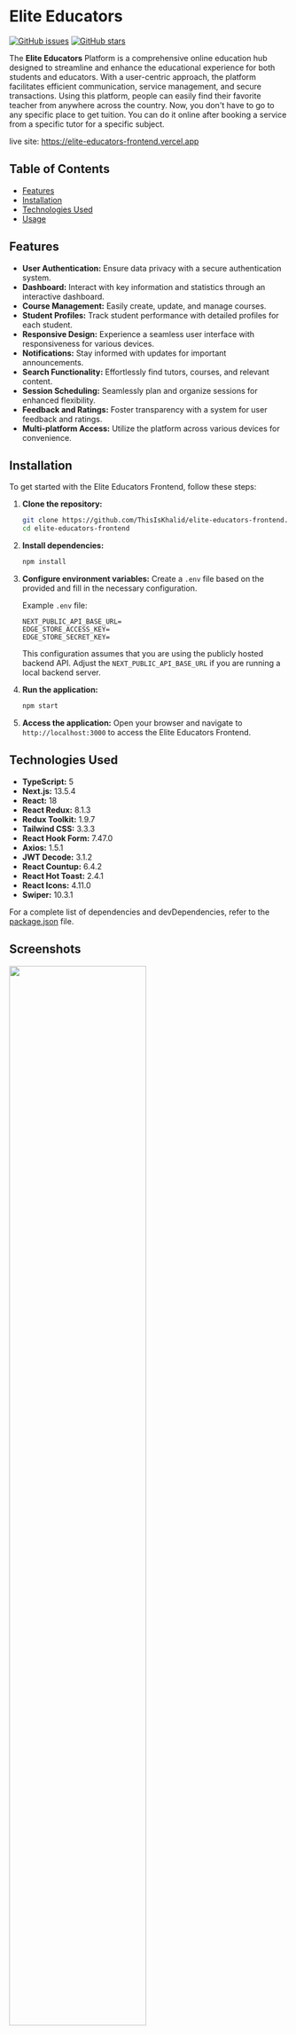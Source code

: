 # Elite Educators

[![GitHub issues](https://img.shields.io/github/issues/ThisIsKhalid/elite-educators-frontend)](https://github.com/ThisIsKhalid/elite-educators-frontend/issues)
[![GitHub stars](https://img.shields.io/github/stars/ThisIsKhalid/elite-educators-frontend)](https://github.com/ThisIsKhalid/elite-educators-frontend/stargazers)

The **Elite Educators** Platform is a comprehensive online education hub designed to streamline and enhance the educational experience for both students and educators. With a user-centric approach, the platform facilitates efficient communication, service management, and secure transactions. Using this platform, people can easily find their favorite teacher from anywhere across the country. Now, you don't have to go to any specific place to get tuition. You can do it online after booking a service from a specific tutor for a specific subject.

live site: https://elite-educators-frontend.vercel.app

## Table of Contents

- [Features](#features)
- [Installation](#installation)
- [Technologies Used](#technologies-used)
- [Usage](#usage)

## Features

- **User Authentication:** Ensure data privacy with a secure authentication system.
- **Dashboard:** Interact with key information and statistics through an interactive dashboard.
- **Course Management:** Easily create, update, and manage courses.
- **Student Profiles:** Track student performance with detailed profiles for each student.
- **Responsive Design:** Experience a seamless user interface with responsiveness for various devices.
- **Notifications:** Stay informed with updates for important announcements.
- **Search Functionality:** Effortlessly find tutors, courses, and relevant content.
- **Session Scheduling:** Seamlessly plan and organize sessions for enhanced flexibility.
- **Feedback and Ratings:** Foster transparency with a system for user feedback and ratings.
- **Multi-platform Access:** Utilize the platform across various devices for convenience.

## Installation

To get started with the Elite Educators Frontend, follow these steps:

1. **Clone the repository:**
   ```bash
   git clone https://github.com/ThisIsKhalid/elite-educators-frontend.git
   cd elite-educators-frontend
   ```

2. **Install dependencies:**
   ```bash
   npm install
   ```

3. **Configure environment variables:**
   Create a `.env` file based on the provided and fill in the necessary configuration.

   Example `.env` file:

   ```env
   NEXT_PUBLIC_API_BASE_URL=
   EDGE_STORE_ACCESS_KEY=
   EDGE_STORE_SECRET_KEY=
   ```
   This configuration assumes that you are using the publicly hosted backend API. Adjust the `NEXT_PUBLIC_API_BASE_URL` if you are running a local backend server.

4. **Run the application:**
   ```bash
   npm start
   ```

5. **Access the application:**
   Open your browser and navigate to `http://localhost:3000` to access the Elite Educators Frontend.

## Technologies Used

- **TypeScript:** 5
- **Next.js:** 13.5.4
- **React:** 18
- **React Redux:** 8.1.3
- **Redux Toolkit:** 1.9.7
- **Tailwind CSS:** 3.3.3
- **React Hook Form:** 7.47.0
- **Axios:** 1.5.1
- **JWT Decode:** 3.1.2
- **React Countup:** 6.4.2
- **React Hot Toast:** 2.4.1
- **React Icons:** 4.11.0
- **Swiper:** 10.3.1


For a complete list of dependencies and devDependencies, refer to the [package.json](package.json) file.

## Screenshots

<div>
   <img width="70%" src="https://github.com/ThisIsKhalid/elite-educators-frontend/blob/main/public/readmeImg/elite-educators.png"/>
   <img width="70%" src="https://github.com/ThisIsKhalid/elite-educators-frontend/blob/main/public/readmeImg/service.png"/>
   <img width="70%" src="https://github.com/ThisIsKhalid/elite-educators-frontend/blob/main/public/readmeImg/signup.png"/>
   <img width="70%" src="https://github.com/ThisIsKhalid/elite-educators-frontend/blob/main/public/readmeImg/servicelist.png"/>
</div>

## Usage

### User

As a user of the Elite Educators platform, you can perform the following actions:

1. **Sign Up / Login:**
   - Create a new account by signing up with a valid email address and password.
   - Existing users can log in using their credentials to access the platform.

2. **Search and Filter Services:**
   - Search for educational services based on criteria such as location, level, and name.
   - Apply filters to narrow down results by service rating and level.

3. **View Service Details:**
   - Access detailed information about each service to make informed decisions.

4. **Book a Service:**
   - Select a service and initiate the booking process.
   - Choose the pricing plan (e.g., price per week) and specify the start and end dates for the service.

5. **Manage Bookings:**
   - View the list of bookings in the user dashboard.
   - Check the status of each booking, whether accepted or rejected by the admin/teacher.
   - Delete bookings if needed.

6. **Receive Notifications:**
   - Get notified when an admin/teacher accepts or rejects a booking.
   - Receive payment notifications and updates on the status of your services.

7. **Payment Process:**
   - After a booking is accepted, proceed to payment by clicking the "Pay" button.
   - Be redirected to a checkout page for payment processing through SSL-Commerz.

8. **Payment Status:**
   - Receive notifications for successful or unsuccessful payments.
   - Check the dashboard to view the list of services for which payment has been successfully processed.

### Admin

As an admin on the Elite Educators platform, you have additional responsibilities and capabilities:

1. **User Management:**
   - Admins are created by superadmins.
   - Admins have the ability to delete user accounts.

2. **Service Management:**
   - Post, update, delete, and retrieve details of educational services.
   - Admins can ensure accurate and up-to-date information about the services.

3. **Booking Management:**
   - Delete user bookings to manage service availability.
   - Admins have control over the booking system to address any issues or adjustments.

### Superadmin

As a superadmin, you have the highest level of authority and can perform the following:

1. **Admin Creation:**
   - Create new admin accounts to manage the platform efficiently.

2. **User Deletion:**
   - Delete user accounts as needed.

3. **Superadmin Management:**
   - Manage superadmin accounts, ensuring secure access and oversight of the platform.

### Additional Information

- **Security:**
  - Security measures are implemented to protect user and admin accounts.
  - SSL-Commerz is used for secure payment processing.

- **Notifications:**
  - Users and admins receive notifications for various events, including booking updates and payment status.

- **Dashboard:**
  - Both users and admins can utilize a personalized dashboard for a streamlined experience.

- **Collaboration:**
  - Admins and users can collaborate seamlessly to ensure a smooth educational service experience.


